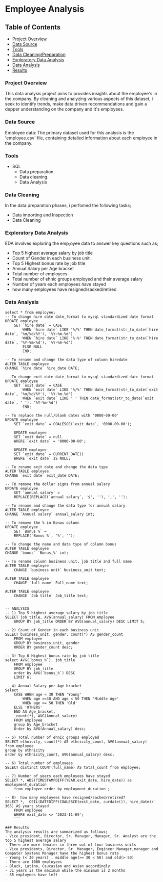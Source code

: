 # Employee Analysis

## Table of Contents
- [Project Overview](#project-overview)
- [Data Source](#data-source)
- [Tools](#tools)
- [Data Cleaning/Preparation](#data-cleaning)
- [Exploratory Data Analysis](#exploratory-data-analysis)
- [Data Analysis](#data-analysis)
- [Results](#results)

  
### Project Overview

This data analysis project aims to provides insights about the employee's in the company. By cleaning and analyzing various aspects of this dataset, i seek to identify trends, make data driven recommendations and gain a depper understanding on the company and it's employees.




### Data Source
Employee data: The primary dataset used for this analysis is the 'employee.csv' file, containing detailed information about each employee in the company.

### Tools

- SQL
  - Data preparation
  - Data cleaning
  - Data Analysis

### Data Cleaning
In the data preparation phases, i perfomed the following tasks;
- Data importing and Inspection
- Data Cleaning

### Exploratory Data Analysis 
EDA involves exploring the emp;oyee data to answer key questions such as;
- Top 5 highest average salary by job title
- Count of Gender in each business unit
- Top 5 Highest bonus rate by job title
- Annual Salary per Age bracket
- Total number of employees
- Total number of ehnic groups employed and their average salary
- Number of years each employees have stayed
- how many employees have resigned/sacked/retired


### Data Analysis

```Mysql
select * from employee;
-- To change hire date date_format to mysql standardized date format
UPDATE employee
	SET `hire date` = CASE
		WHEN `hire date` LIKE '%/%' THEN date_format(str_to_date(`hire date`, '%m/%d/%Y'), '%Y-%m-%d')
        WHEN `hire date` LIKE '%-%' THEN date_format(str_to_date(`hire date`, '%Y-%m-%d'), '%Y-%m-%d')
        ELSE NULL
        END;
        
-- To rename and change the data type of column hiredate
ALTER TABLE employee
CHANGE `hire date` hire_date DATE;

-- To change exit date date_format to mysql standardized date format
UPDATE employee
	SET `exit date` = CASE
		WHEN `exit date` LIKE '%/%' THEN date_format(str_to_date(`exit date`, '%m/%d/%Y'), '%Y-%m-%d')
        WHEN `exit date` LIKE ' ' THEN date_format(str_to_date(`exit date`, ' '), '%Y-%m-%d')
        END;

-- To replace the null/blank dates with '0000-00-00'
UPDATE employee
	SET `exit date` = COALESCE(`exit date`, '0000-00-00');

    UPDATE employee
	SET `exit date` = null
    WHERE `exit date` = '0000-00-00';
    
    UPDATE employee
	SET `exit date` = CURRENT_DATE()
    WHERE `exit date` IS NULL;
    
-- To rename exit date and change the data type
ALTER TABLE employee
CHANGE `exit date` exit_date DATE;

-- TO remove the dollar signs from annual salary
UPDATE employee
	SET `annual salary` = 
    REPLACE(REPLACE(`annual salary`, '$', ''), ',', '');
    
-- To rename and change the data type for annual salary
ALTER TABLE employee
CHANGE `Annual salary` annual_salary int;

-- To remove the % in Bonus column
UPDATE employee
	SET `Bonus %` =
    REPLACE(`Bonus %`, '%', '');
    
-- To change the name and data type of column bonus
ALTER TABLE employee
CHANGE `bonus` `Bonus_%` int;

-- To rename column business unit, job title and full name
ALTER TABLE employee
	CHANGE `business unit` business_unit text;

ALTER TABLE employee
	CHANGE `full name` Full_name text;
    
ALTER TABLE employee
	CHANGE `Job title` Job_title text;


-- ANALYSIS
-- 1) Top 5 highest average salary by job title
SELECT job_title, AVG(annual_salary) FROM employee 
	GROUP BY job_title ORDER BY AVG(annual_salary) DESC LIMIT 5;
    
-- 2) Count of Gender in each business unit
SELECT business_unit, gender, count(*) AS gender_count
	FROM employee
    GROUP BY business_unit, gender
    ORDER BY gender_count desc;
    
-- 3) Top 6 Highest bonus rate by job title
select AVG(`bonus_%`), job_title 
	FROM employee
    GROUP BY job_title
    order by AVG(`bonus_%`) DESC
    LIMIT 6;
    
-- 4) Annual Salary per Age bracket
Select 
	CASE WHEN age < 30 THEN 'Young'
		WHEN age >=30 AND age < 50 THEN 'Middle Age'
		WHEN age >= 50 THEN 'Old'
    ELSE 'OTHERS'
    END AS Age_bracket,
     count(*), AVG(Annual_salary)
    FROM employee
    group by Age_bracket
    Order by AVG(Annual_salary) desc;
    
-- 5) Total number of ehnic groups employed
SELECT ethnicity, count(*) AS ethnicity_count, AVG(annual_salary)
from employee
group by ethnicity
order by ethnicity_count, AVG(annual_salary) desc;

-- 6) Total number of employees
SELECT distinct COUNT(full_name) AS total_count from employee;

-- 7) Number of years each employees have stayed
SELECT *, ABS(TIMESTAMPDIFF(YEAR,exit_date, hire_date)) as employment_duration
	from employee order by employment_duration ;

-- 8)  how many employees have resigned/sacked/retired?
SELECT *,  CEIL(DATEDIFF(COALESCE(exit_date, curdate()), hire_date)/ 365) AS years_stayed 
	FROM employee
    WHERE exit_date <> '2023-11-09';
    ```

### Results
The analysis results are summarized as follows;
- Vice president, Director, Sr. Manager, Manager, Sr. Analyst are the top 5 highest average salary
- There are more females in three out of four business units
- Vice presidents, Director, Sr. Manager, Engineer Manager,manager and Computer Systens Manager have the highest bonus rate
- Young (< 30 years) , middle age(>= 30 < 50) and old(> 50)
- There are 1000 employees
- Black, Latino, Caucasian and Asian accordingly
- 31 years is the maximum while the minimum is 2 months
- 85 employees have left






